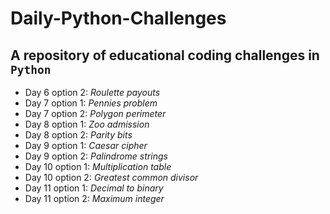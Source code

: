 # **Daily-Python-Challenges**

## A repository of educational coding challenges in `Python`

- Day 6 option 2: _Roulette payouts_
- Day 7 option 1: _Pennies problem_
- Day 7 option 2: _Polygon perimeter_
- Day 8 option 1: _Zoo admission_
- Day 8 option 2: _Parity bits_
- Day 9 option 1: _Caesar cipher_
- Day 9 option 2: _Palindrome strings_
- Day 10 option 1: _Multiplication table_
- Day 10 option 2: _Greatest common divisor_
- Day 11 option 1: _Decimal to binary_
- Day 11 option 2: _Maximum integer_
